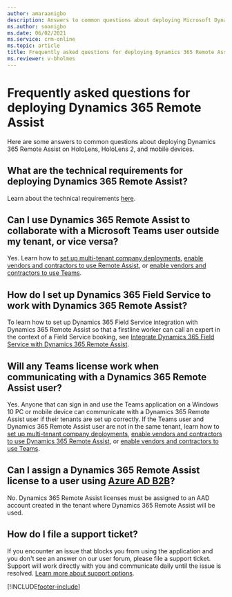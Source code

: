 ```yaml
---
author: amaraanigbo
description: Answers to common questions about deploying Microsoft Dynamics 365 Remote Assist.
ms.author: soanigbo
ms.date: 06/02/2021
ms.service: crm-online
ms.topic: article
title: Frequently asked questions for deploying Dynamics 365 Remote Assist 
ms.reviewer: v-bholmes
---
```


# Frequently asked questions for deploying Dynamics 365 Remote Assist

Here are some answers to common questions about deploying Dynamics 365 Remote Assist on HoloLens, HoloLens 2, and mobile devices.

## What are the technical requirements for deploying Dynamics 365 Remote Assist?

Learn about the technical requirements [here](requirements.md).

## Can I use Dynamics 365 Remote Assist to collaborate with a Microsoft Teams user outside my tenant, or vice versa?

Yes. Learn how to [set up multi-tenant company deployments](multi-tenant-deployment.md), [enable vendors and contractors to use Remote Assist](vendor-use-ra.md), or [enable vendors and contractors to use Teams](vendor-use-teams.md).

## How do I set up Dynamics 365 Field Service to work with Dynamics 365 Remote Assist?

To learn how to set up Dynamics 365 Field Service integration with Dynamics 365 Remote Assist so that a firstline worker can call an expert in the context of a Field Service booking, see [Integrate Dynamics 365 Field Service with Dynamics 365 Remote Assist](troubleshoot-field-service.md).

## Will any Teams license work when communicating with a Dynamics 365 Remote Assist user?

Yes. Anyone that can sign in and use the Teams application on a Windows 10 PC or mobile device can communicate with a Dynamics 365 Remote Assist user if their tenants are set up correctly. If the Teams user and Dynamics 365 Remote Assist user are not in the same tenant, learn how to [set up multi-tenant company deployments](multi-tenant-deployment.md), [enable vendors and contractors to use Dynamics 365 Remote Assist](vendor-use-ra.md), or [enable vendors and contractors to use Teams](vendor-use-teams.md). 

## Can I assign a Dynamics 365 Remote Assist license to a user using [Azure AD B2B](/azure/active-directory/b2b/what-is-b2b)?

No.  Dynamics 365 Remote Assist licenses must be assigned to an AAD account created in the tenant where Dynamics 365 Remote Assist will be used.

## How do I file a support ticket?

If you encounter an issue that blocks you from using the application and you don't see an answer on our user forum, please file a support ticket. Support will work directly with you and communicate daily until the issue is resolved. [Learn more about support options](https://docs.microsoft.com/dynamics365/get-started/support/).

[!INCLUDE[footer-include](../includes/footer-banner.md)]
